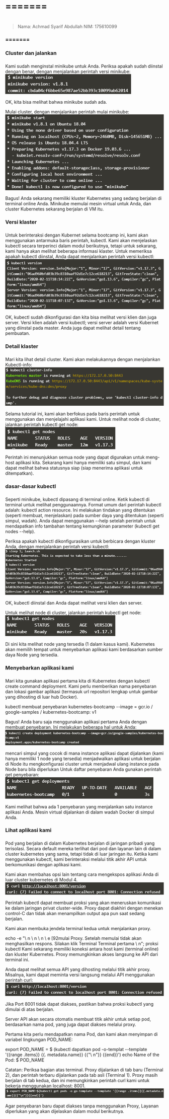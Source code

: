 # ======= <h1>
> Nama: Achmad Syarif Abdullah
> NIM: 175610099
### ======= <h3>

### Cluster dan jalankan <h3>
Kami sudah menginstal minikube untuk Anda. Periksa apakah sudah diinstal dengan benar, dengan menjalankan perintah versi minikube:
    ![GitHub Logo](/minggu-13/Gambar/1.PNG)

OK, kita bisa melihat bahwa minikube sudah ada.

Mulai cluster, dengan menjalankan perintah mulai minikube:
    ![GitHub Logo](/minggu-13/Gambar/2.PNG)

Bagus! Anda sekarang memiliki kluster Kubernetes yang sedang berjalan di terminal online Anda. Minikube memulai mesin virtual untuk Anda, dan cluster Kubernetes sekarang berjalan di VM itu.

### Versi klaster <h3>
Untuk berinteraksi dengan Kubernet selama bootcamp ini, kami akan menggunakan antarmuka baris perintah, kubectl. Kami akan menjelaskan kubectl secara terperinci dalam modul berikutnya, tetapi untuk sekarang, kami hanya akan melihat beberapa informasi klaster. Untuk memeriksa apakah kubectl diinstal, Anda dapat menjalankan perintah versi kubectl:
    ![GitHub Logo](/minggu-13/Gambar/3.PNG)



OK, kubectl sudah dikonfigurasi dan kita bisa melihat versi klien dan juga server. Versi klien adalah versi kubectl; versi server adalah versi Kubernet yang diinstal pada master. Anda juga dapat melihat detail tentang pembuatan.

### Detail klaster <h3>
Mari kita lihat detail cluster. Kami akan melakukannya dengan menjalankan Kubectl-info:
    ![GitHub Logo](/minggu-13/Gambar/4.PNG)



Selama tutorial ini, kami akan berfokus pada baris perintah untuk menggunakan dan menjelajahi aplikasi kami. Untuk melihat node di cluster, jalankan perintah kubectl get node:
    ![GitHub Logo](/minggu-13/Gambar/5.PNG)



Perintah ini menunjukkan semua node yang dapat digunakan untuk meng-host aplikasi kita. Sekarang kami hanya memiliki satu simpul, dan kami dapat melihat bahwa statusnya siap (siap menerima aplikasi untuk ditempatkan).

### dasar-dasar kubectl <h3>
Seperti minikube, kubectl dipasang di terminal online. Ketik kubectl di terminal untuk melihat penggunaannya. Format umum dari perintah kubectl adalah: kubectl action resource. Ini melakukan tindakan yang ditentukan (seperti membuat, menjelaskan) pada sumber daya yang ditentukan (seperti simpul, wadah). Anda dapat menggunakan --help setelah perintah untuk mendapatkan info tambahan tentang kemungkinan parameter (kubectl get nodes --help).

Periksa apakah kubectl dikonfigurasikan untuk berbicara dengan kluster Anda, dengan menjalankan perintah versi kubectl:
    ![GitHub Logo](/minggu-13/Gambar/6.PNG)

OK, kubectl diinstal dan Anda dapat melihat versi klien dan server.

Untuk melihat node di cluster, jalankan perintah kubectl get node:
    ![GitHub Logo](/minggu-13/Gambar/7.PNG)

Di sini kita melihat node yang tersedia (1 dalam kasus kami). Kubernetes akan memilih tempat untuk menyebarkan aplikasi kami berdasarkan sumber daya Node yang tersedia.

### Menyebarkan aplikasi kami <h3>
Mari kita gunakan aplikasi pertama kita di Kubernetes dengan kubectl create command deployment. Kami perlu memberikan nama penyebaran dan lokasi gambar aplikasi (termasuk url repositori lengkap untuk gambar yang dihosting di luar hub Docker).

kubectl membuat penyebaran kubernetes-bootcamp --image = gcr.io / google-samples / kubernetes-bootcamp: v1

Bagus! Anda baru saja menggunakan aplikasi pertama Anda dengan membuat penyebaran. Ini melakukan beberapa hal untuk Anda:
    ![GitHub Logo](/minggu-13/Gambar/8.PNG)

mencari simpul yang cocok di mana instance aplikasi dapat dijalankan (kami hanya memiliki 1 node yang tersedia)
menjadwalkan aplikasi untuk berjalan di Node itu
mengkonfigurasi cluster untuk menjadwal ulang instance pada Node baru bila diperlukan
Untuk daftar penyebaran Anda gunakan perintah get penyebaran:
    ![GitHub Logo](/minggu-13/Gambar/9.PNG)

Kami melihat bahwa ada 1 penyebaran yang menjalankan satu instance aplikasi Anda. Mesin virtual dijalankan di dalam wadah Docker di simpul Anda.

### Lihat aplikasi kami <h3>
Pod yang berjalan di dalam Kubernetes berjalan di jaringan pribadi yang terisolasi. Secara default mereka terlihat dari pod dan layanan lain di dalam cluster kubernetes yang sama, tetapi tidak di luar jaringan itu. Ketika kami menggunakan kubectl, kami berinteraksi melalui titik akhir API untuk berkomunikasi dengan aplikasi kami.

Kami akan membahas opsi lain tentang cara mengekspos aplikasi Anda di luar cluster kubernetes di Modul 4.
    ![GitHub Logo](/minggu-13/Gambar/10.PNG)

Perintah kubectl dapat membuat proksi yang akan meneruskan komunikasi ke dalam jaringan privat cluster-wide. Proxy dapat diakhiri dengan menekan control-C dan tidak akan menampilkan output apa pun saat sedang berjalan.

Kami akan membuka jendela terminal kedua untuk menjalankan proxy.

echo -e "\ n \ n \ n \ e [92mulai Proxy. Setelah memulai tidak akan menghasilkan respons. Silakan klik Terminal Terminal pertama \ n";
proksi kubectl
Kami sekarang memiliki koneksi antara host kami (terminal online) dan kluster Kubernetes. Proxy memungkinkan akses langsung ke API dari terminal ini.

Anda dapat melihat semua API yang dihosting melalui titik akhir proxy. Misalnya, kami dapat meminta versi langsung melalui API menggunakan perintah curl:
    ![GitHub Logo](/minggu-13/Gambar/11.PNG)

Jika Port 8001 tidak dapat diakses, pastikan bahwa proksi kubectl yang dimulai di atas berjalan.

Server API akan secara otomatis membuat titik akhir untuk setiap pod, berdasarkan nama pod, yang juga dapat diakses melalui proxy.

Pertama kita perlu mendapatkan nama Pod, dan kami akan menyimpan di variabel lingkungan POD_NAME:

export POD_NAME = $ (kubectl dapatkan pod -o-templat --template '{{range .items}} {{. metadata.name}} {{"\ n"}} {{end}}')
echo Name of the Pod: $ POD_NAME

Catatan: Periksa bagian atas terminal. Proxy dijalankan di tab baru (Terminal 2), dan perintah terbaru dijalankan pada tab asli (Terminal 1). Proxy masih berjalan di tab kedua, dan ini memungkinkan perintah curl kami untuk bekerja menggunakan localhost: 8001.
    ![GitHub Logo](/minggu-13/Gambar/12.PNG)

Agar penyebaran baru dapat diakses tanpa menggunakan Proxy, Layanan diperlukan yang akan dijelaskan dalam modul berikutnya.